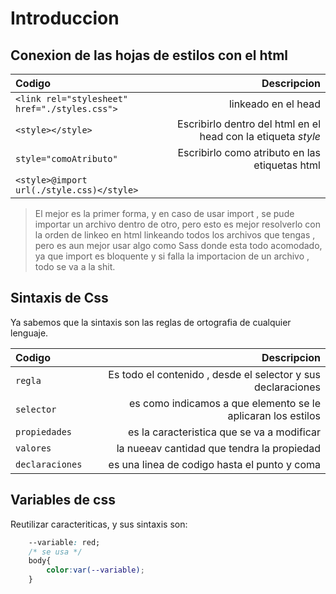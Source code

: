 # Introduccion 
## Conexion de las hojas de estilos con el html

Codigo|Descripcion
:--|--:
`<link rel="stylesheet" href="./styles.css">`|linkeado en el head
`<style></style>`|Escribirlo dentro del html en el head con la etiqueta *style*
`style="comoAtributo"`|Escribirlo como atributo en las etiquetas html
`<style>@import url(./style.css)</style>`|

> El mejor es la primer forma, y en caso de usar import , se pude importar un archivo dentro de otro, pero esto es mejor resolverlo con la orden de linkeo en html linkeando todos los archivos que tengas , pero es aun mejor usar algo como Sass donde esta todo acomodado, ya que import es bloquente y si falla la importacion de un archivo , todo se va a la shit.

## Sintaxis de Css
Ya sabemos que la sintaxis son las reglas de ortografia de cualquier lenguaje.

Codigo|Descripcion
:--|--:
`regla` |Es todo el contenido , desde el selector y sus declaraciones
`selector` |es como indicamos a que elemento se le aplicaran los estilos 
`propiedades` |es la caracteristica que se va a modificar 
`valores` |la nueeav cantidad que tendra la propiedad
`declaraciones` | es una linea de codigo hasta el punto y coma 

## Variables de css
Reutilizar caracteriticas, y sus sintaxis son:
```css
    --variable: red; 
    /* se usa */
    body{
        color:var(--variable);
    }
```